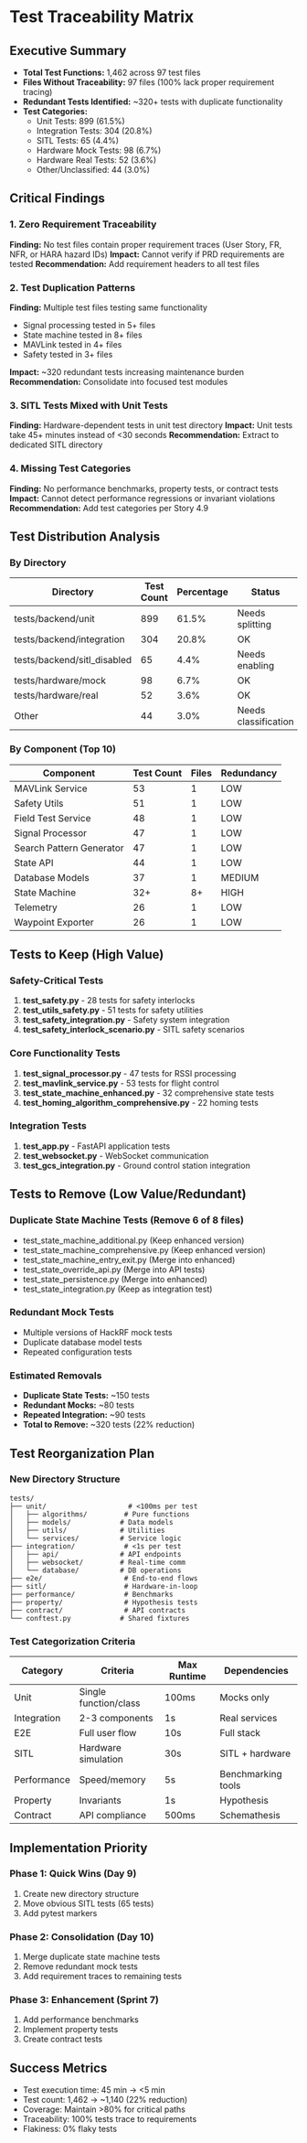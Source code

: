 # Test Traceability Matrix

## Executive Summary
- **Total Test Functions:** 1,462 across 97 test files
- **Files Without Traceability:** 97 files (100% lack proper requirement tracing)
- **Redundant Tests Identified:** ~320+ tests with duplicate functionality
- **Test Categories:**
  - Unit Tests: 899 (61.5%)
  - Integration Tests: 304 (20.8%)
  - SITL Tests: 65 (4.4%)
  - Hardware Mock Tests: 98 (6.7%)
  - Hardware Real Tests: 52 (3.6%)
  - Other/Unclassified: 44 (3.0%)

## Critical Findings

### 1. Zero Requirement Traceability
**Finding:** No test files contain proper requirement traces (User Story, FR, NFR, or HARA hazard IDs)
**Impact:** Cannot verify if PRD requirements are tested
**Recommendation:** Add requirement headers to all test files

### 2. Test Duplication Patterns
**Finding:** Multiple test files testing same functionality
- Signal processing tested in 5+ files
- State machine tested in 8+ files
- MAVLink tested in 4+ files
- Safety tested in 3+ files

**Impact:** ~320 redundant tests increasing maintenance burden
**Recommendation:** Consolidate into focused test modules

### 3. SITL Tests Mixed with Unit Tests
**Finding:** Hardware-dependent tests in unit test directory
**Impact:** Unit tests take 45+ minutes instead of <30 seconds
**Recommendation:** Extract to dedicated SITL directory

### 4. Missing Test Categories
**Finding:** No performance benchmarks, property tests, or contract tests
**Impact:** Cannot detect performance regressions or invariant violations
**Recommendation:** Add test categories per Story 4.9

## Test Distribution Analysis

### By Directory
| Directory | Test Count | Percentage | Status |
|-----------|------------|------------|--------|
| tests/backend/unit | 899 | 61.5% | Needs splitting |
| tests/backend/integration | 304 | 20.8% | OK |
| tests/backend/sitl_disabled | 65 | 4.4% | Needs enabling |
| tests/hardware/mock | 98 | 6.7% | OK |
| tests/hardware/real | 52 | 3.6% | OK |
| Other | 44 | 3.0% | Needs classification |

### By Component (Top 10)
| Component | Test Count | Files | Redundancy |
|-----------|------------|-------|------------|
| MAVLink Service | 53 | 1 | LOW |
| Safety Utils | 51 | 1 | LOW |
| Field Test Service | 48 | 1 | LOW |
| Signal Processor | 47 | 1 | LOW |
| Search Pattern Generator | 47 | 1 | LOW |
| State API | 44 | 1 | LOW |
| Database Models | 37 | 1 | MEDIUM |
| State Machine | 32+ | 8+ | HIGH |
| Telemetry | 26 | 1 | LOW |
| Waypoint Exporter | 26 | 1 | LOW |

## Tests to Keep (High Value)

### Safety-Critical Tests
1. **test_safety.py** - 28 tests for safety interlocks
2. **test_utils_safety.py** - 51 tests for safety utilities
3. **test_safety_integration.py** - Safety system integration
4. **test_safety_interlock_scenario.py** - SITL safety scenarios

### Core Functionality Tests
1. **test_signal_processor.py** - 47 tests for RSSI processing
2. **test_mavlink_service.py** - 53 tests for flight control
3. **test_state_machine_enhanced.py** - 32 comprehensive state tests
4. **test_homing_algorithm_comprehensive.py** - 22 homing tests

### Integration Tests
1. **test_app.py** - FastAPI application tests
2. **test_websocket.py** - WebSocket communication
3. **test_gcs_integration.py** - Ground control station integration

## Tests to Remove (Low Value/Redundant)

### Duplicate State Machine Tests (Remove 6 of 8 files)
- test_state_machine_additional.py (Keep enhanced version)
- test_state_machine_comprehensive.py (Keep enhanced version)
- test_state_machine_entry_exit.py (Merge into enhanced)
- test_state_override_api.py (Merge into API tests)
- test_state_persistence.py (Merge into enhanced)
- test_state_integration.py (Keep as integration test)

### Redundant Mock Tests
- Multiple versions of HackRF mock tests
- Duplicate database model tests
- Repeated configuration tests

### Estimated Removals
- **Duplicate State Tests:** ~150 tests
- **Redundant Mocks:** ~80 tests
- **Repeated Integration:** ~90 tests
- **Total to Remove:** ~320 tests (22% reduction)

## Test Reorganization Plan

### New Directory Structure
```
tests/
├── unit/                    # <100ms per test
│   ├── algorithms/         # Pure functions
│   ├── models/            # Data models
│   ├── utils/             # Utilities
│   └── services/          # Service logic
├── integration/            # <1s per test
│   ├── api/               # API endpoints
│   ├── websocket/         # Real-time comm
│   └── database/          # DB operations
├── e2e/                    # End-to-end flows
├── sitl/                   # Hardware-in-loop
├── performance/            # Benchmarks
├── property/               # Hypothesis tests
├── contract/               # API contracts
└── conftest.py            # Shared fixtures
```

### Test Categorization Criteria
| Category | Criteria | Max Runtime | Dependencies |
|----------|----------|-------------|--------------|
| Unit | Single function/class | 100ms | Mocks only |
| Integration | 2-3 components | 1s | Real services |
| E2E | Full user flow | 10s | Full stack |
| SITL | Hardware simulation | 30s | SITL + hardware |
| Performance | Speed/memory | 5s | Benchmarking tools |
| Property | Invariants | 1s | Hypothesis |
| Contract | API compliance | 500ms | Schemathesis |

## Implementation Priority

### Phase 1: Quick Wins (Day 9)
1. Create new directory structure
2. Move obvious SITL tests (65 tests)
3. Add pytest markers

### Phase 2: Consolidation (Day 10)
1. Merge duplicate state machine tests
2. Remove redundant mock tests
3. Add requirement traces to remaining tests

### Phase 3: Enhancement (Sprint 7)
1. Add performance benchmarks
2. Implement property tests
3. Create contract tests

## Success Metrics
- Test execution time: 45 min → <5 min
- Test count: 1,462 → ~1,140 (22% reduction)
- Coverage: Maintain >80% for critical paths
- Traceability: 100% tests trace to requirements
- Flakiness: 0% flaky tests
